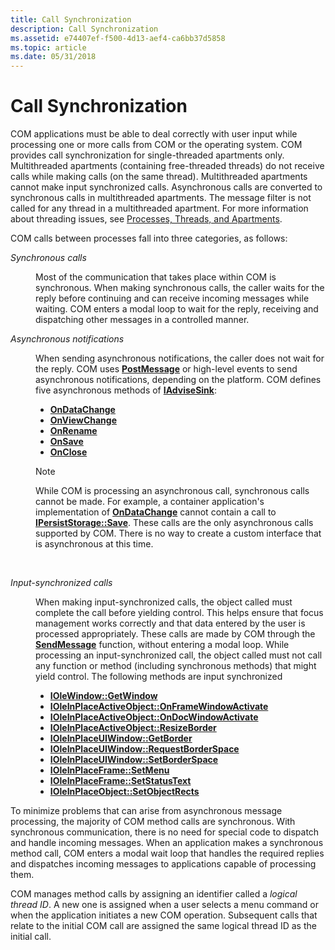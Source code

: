 ```yaml
---
title: Call Synchronization
description: Call Synchronization
ms.assetid: e74407ef-f500-4d13-aef4-ca6bb37d5858
ms.topic: article
ms.date: 05/31/2018
---
```


# Call Synchronization

COM applications must be able to deal correctly with user input while processing one or more calls from COM or the operating system. COM provides call synchronization for single-threaded apartments only. Multithreaded apartments (containing free-threaded threads) do not receive calls while making calls (on the same thread). Multithreaded apartments cannot make input synchronized calls. Asynchronous calls are converted to synchronous calls in multithreaded apartments. The message filter is not called for any thread in a multithreaded apartment. For more information about threading issues, see [Processes, Threads, and Apartments](processes--threads--and-apartments.md).

COM calls between processes fall into three categories, as follows:

<dl> <dt>

<span id="Synchronous_calls"></span><span id="synchronous_calls"></span><span id="SYNCHRONOUS_CALLS"></span>*Synchronous calls*
</dt> <dd>

Most of the communication that takes place within COM is synchronous. When making synchronous calls, the caller waits for the reply before continuing and can receive incoming messages while waiting. COM enters a modal loop to wait for the reply, receiving and dispatching other messages in a controlled manner.

</dd> <dt>

<span id="Asynchronous_notifications"></span><span id="asynchronous_notifications"></span><span id="ASYNCHRONOUS_NOTIFICATIONS"></span>*Asynchronous notifications*
</dt> <dd>

When sending asynchronous notifications, the caller does not wait for the reply. COM uses [**PostMessage**](https://msdn.microsoft.com/library/ms644944(v=VS.85).aspx) or high-level events to send asynchronous notifications, depending on the platform. COM defines five asynchronous methods of [**IAdviseSink**](/windows/desktop/api/ObjIdl/nn-objidl-iadvisesink):

-   [**OnDataChange**](/windows/desktop/api/ObjIdl/nf-objidl-iadvisesink-ondatachange)
-   [**OnViewChange**](/windows/desktop/api/ObjIdl/nf-objidl-iadvisesink-onviewchange)
-   [**OnRename**](/windows/desktop/api/ObjIdl/nf-objidl-iadvisesink-onrename)
-   [**OnSave**](/windows/desktop/api/ObjIdl/nf-objidl-iadvisesink-onsave)
-   [**OnClose**](/windows/desktop/api/ObjIdl/nf-objidl-iadvisesink-onclose)

> [!Note]  
> While COM is processing an asynchronous call, synchronous calls cannot be made. For example, a container application's implementation of [**OnDataChange**](/windows/desktop/api/ObjIdl/nf-objidl-iadvisesink-ondatachange) cannot contain a call to [**IPersistStorage::Save**](/windows/desktop/api/ObjIdl/nf-objidl-ipersiststorage-save). These calls are the only asynchronous calls supported by COM. There is no way to create a custom interface that is asynchronous at this time.

 

</dd> <dt>

<span id="Input-synchronized_calls"></span><span id="input-synchronized_calls"></span><span id="INPUT-SYNCHRONIZED_CALLS"></span>*Input-synchronized calls*
</dt> <dd>

When making input-synchronized calls, the object called must complete the call before yielding control. This helps ensure that focus management works correctly and that data entered by the user is processed appropriately. These calls are made by COM through the [**SendMessage**](https://msdn.microsoft.com/library/ms644950(v=VS.85).aspx) function, without entering a modal loop. While processing an input-synchronized call, the object called must not call any function or method (including synchronous methods) that might yield control. The following methods are input synchronized

-   [**IOleWindow::GetWindow**](/windows/desktop/api/OleIdl/nf-oleidl-iolewindow-getwindow)
-   [**IOleInPlaceActiveObject::OnFrameWindowActivate**](/windows/desktop/api/OleIdl/nf-oleidl-ioleinplaceactiveobject-onframewindowactivate)
-   [**IOleInPlaceActiveObject::OnDocWindowActivate**](/windows/desktop/api/OleIdl/nf-oleidl-ioleinplaceactiveobject-ondocwindowactivate)
-   [**IOleInPlaceActiveObject::ResizeBorder**](/windows/desktop/api/OleIdl/nf-oleidl-ioleinplaceactiveobject-resizeborder)
-   [**IOleInPlaceUIWindow::GetBorder**](/windows/desktop/api/OleIdl/nf-oleidl-ioleinplaceuiwindow-getborder)
-   [**IOleInPlaceUIWindow::RequestBorderSpace**](/windows/desktop/api/OleIdl/nf-oleidl-ioleinplaceuiwindow-requestborderspace)
-   [**IOleInPlaceUIWindow::SetBorderSpace**](/windows/desktop/api/OleIdl/nf-oleidl-ioleinplaceuiwindow-setborderspace)
-   [**IOleInPlaceFrame::SetMenu**](/windows/desktop/api/OleIdl/nf-oleidl-ioleinplaceframe-setmenu)
-   [**IOleInPlaceFrame::SetStatusText**](/windows/desktop/api/OleIdl/nf-oleidl-ioleinplaceframe-setstatustext)
-   [**IOleInPlaceObject::SetObjectRects**](/windows/desktop/api/OleIdl/nf-oleidl-ioleinplaceobject-setobjectrects)

</dd> </dl>

To minimize problems that can arise from asynchronous message processing, the majority of COM method calls are synchronous. With synchronous communication, there is no need for special code to dispatch and handle incoming messages. When an application makes a synchronous method call, COM enters a modal wait loop that handles the required replies and dispatches incoming messages to applications capable of processing them.

COM manages method calls by assigning an identifier called a *logical thread ID*. A new one is assigned when a user selects a menu command or when the application initiates a new COM operation. Subsequent calls that relate to the initial COM call are assigned the same logical thread ID as the initial call.

 

 




